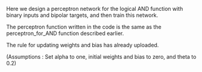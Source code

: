 Here we design a perceptron network for the logical AND function with binary inputs and bipolar targets, and then train this network.


The perceptron function written in the code is the same as the perceptron_for_AND function described earlier.


The rule for updating weights and bias has already uploaded.


(Assumptions : Set alpha to one, initial weights and bias to zero, and theta to 0.2)
